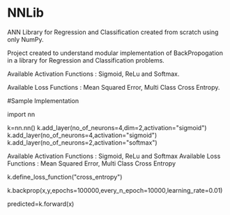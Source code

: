 # NNLib

ANN Library for Regression and Classification created from scratch using only NumPy.

Project created to understand modular implementation of BackPropogation in a library for Regression and Classification problems.

Available Activation Functions : Sigmoid, ReLu and Softmax.

Available Loss Functions : Mean Squared Error, Multi Class Cross Entropy.

#Sample Implementation

import nn

k=nn.nn()
k.add_layer(no_of_neurons=4,dim=2,activation="sigmoid")
k.add_layer(no_of_neurons=4,activation="sigmoid")
k.add_layer(no_of_neurons=2,activation="softmax")

Available Activation Functions : Sigmoid, ReLu and Softmax
Available Loss Functions : Mean Squared Error, Multi Class Cross Entropy

k.define_loss_function("cross_entropy")

k.backprop(x,y,epochs=100000,every_n_epoch=10000,learning_rate=0.01)

predicted=k.forward(x)

